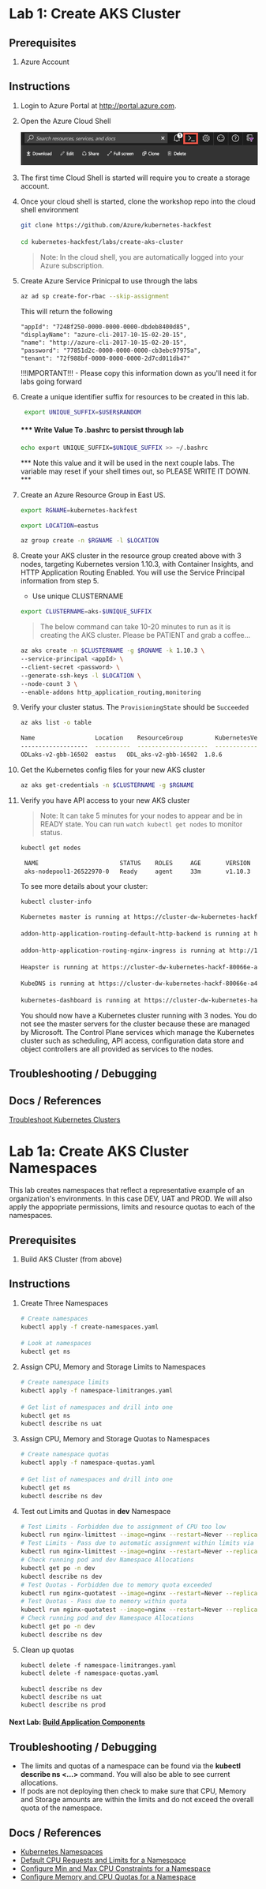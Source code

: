# Lab 1: Create AKS Cluster

## Prerequisites 

1. Azure Account

## Instructions

1. Login to Azure Portal at http://portal.azure.com.
2. Open the Azure Cloud Shell

    ![Azure Cloud Shell](img-cloud-shell.png "Azure Cloud Shell")

3. The first time Cloud Shell is started will require you to create a storage account.

4. Once your cloud shell is started, clone the workshop repo into the cloud shell environment
    ```bash
    git clone https://github.com/Azure/kubernetes-hackfest

    cd kubernetes-hackfest/labs/create-aks-cluster
    ```

    > Note: In the cloud shell, you are automatically logged into your Azure subscription.

5. Create Azure Service Prinicpal to use through the labs

    ```bash
    az ad sp create-for-rbac --skip-assignment
    ```
    This will return the following

    ```
   "appId": "7248f250-0000-0000-0000-dbdeb8400d85",
   "displayName": "azure-cli-2017-10-15-02-20-15",
   "name": "http://azure-cli-2017-10-15-02-20-15",
   "password": "77851d2c-0000-0000-0000-cb3ebc97975a",
   "tenant": "72f988bf-0000-0000-0000-2d7cd011db47"
   ```

   !!!IMPORTANT!!! - Please copy this information down as you'll need it for labs going forward 

6. Create a  unique identifier suffix for resources to be created in this lab.
    
    ```bash
     export UNIQUE_SUFFIX=$USER$RANDOM
    ```
    #### *** Write Value To .bashrc to persist through lab
    ```bash
    echo export UNIQUE_SUFFIX=$UNIQUE_SUFFIX >> ~/.bashrc
    ```

    *** Note this value and it will be used in the next couple labs. The variable may reset if your shell times out, so PLEASE WRITE IT DOWN. ***

7. Create an Azure Resource Group in East US.

    ```bash
    export RGNAME=kubernetes-hackfest
    ```
    ```bash
    export LOCATION=eastus
    ```
    ```bash
    az group create -n $RGNAME -l $LOCATION 
    ```

8. Create your AKS cluster in the resource group created above with 3 nodes, targeting Kubernetes version 1.10.3, with Container Insights, and HTTP Application Routing Enabled. You will use the Service Principal information from step 5.
   * Use unique CLUSTERNAME

    ```bash
    export CLUSTERNAME=aks-$UNIQUE_SUFFIX
    ```  

    > The below command can take 10-20 minutes to run as it is creating the AKS cluster. Please be PATIENT and grab a coffee...

    ```bash
    az aks create -n $CLUSTERNAME -g $RGNAME -k 1.10.3 \
    --service-principal <appId> \
    --client-secret <password> \
    --generate-ssh-keys -l $LOCATION \
    --node-count 3 \
    --enable-addons http_application_routing,monitoring
    ```

9. Verify your cluster status. The `ProvisioningState` should be `Succeeded`
    ```bash
    az aks list -o table
    ```

    ```bash
    Name                 Location    ResourceGroup         KubernetesVersion    ProvisioningState    Fqdn
    -------------------  ----------  --------------------  -------------------  -------------------  -------------------------------------------------------------------
    ODLaks-v2-gbb-16502  eastus   ODL_aks-v2-gbb-16502  1.8.6                Succeeded odlaks-v2--odlaks-v2-gbb-16-b23acc-17863579.hcp.centralus.azmk8s.io
    ```

10. Get the Kubernetes config files for your new AKS cluster

    ```bash
    az aks get-credentials -n $CLUSTERNAME -g $RGNAME
    ```
     
11. Verify you have API access to your new AKS cluster

      > Note: It can take 5 minutes for your nodes to appear and be in READY state. You can run `watch kubectl get nodes` to monitor status.

     ```bash
     kubectl get nodes
     ```
    ```bash
     NAME                       STATUS    ROLES     AGE       VERSION
     aks-nodepool1-26522970-0   Ready     agent     33m       v1.10.3
     ```
 
     To see more details about your cluster:

     ```bash
     kubectl cluster-info
     ```
     ```bash
     Kubernetes master is running at https://cluster-dw-kubernetes-hackf-80066e-a44f3eb0.hcp.eastus.azmk8s.io:443

     addon-http-application-routing-default-http-backend is running at https://cluster-dw-kubernetes-hackf-80066e-a44f3eb0.hcp.eastus.azmk8s.io:443/api/v1/namespaces/kube-system/services/addon-http-application-routing-default-http-backend/proxy

     addon-http-application-routing-nginx-ingress is running at http://168.62.191.18:80 http://168.62.191.18:443

     Heapster is running at https://cluster-dw-kubernetes-hackf-80066e-a44f3eb0.hcp.eastus.azmk8s.io:443/api/v1/namespaces/kube-system/services/heapster/proxy

     KubeDNS is running at https://cluster-dw-kubernetes-hackf-80066e-a44f3eb0.hcp.eastus.azmk8s.io:443/api/v1/namespaces/kube-system/services/kube-dns:dns/proxy

     kubernetes-dashboard is running at https://cluster-dw-kubernetes-hackf-80066e-a44f3eb0.hcp.eastus.azmk8s.io:443/api/v1/namespaces/kube-system/services/kubernetes-dashboard/proxy 
     ```

     You should now have a Kubernetes cluster running with 3 nodes. You do not see the master servers for the cluster because these are managed by Microsoft. The Control Plane services which manage the Kubernetes cluster such as scheduling, API access, configuration data store and object controllers are all provided as services to the nodes.
     

## Troubleshooting / Debugging
<!--To further debug and diagnose cluster problems, use `cluster-info dump` command

`cluster-info dump` dumps cluster info out suitable for debugging and diagnosing cluster problems.  By default, dumps everything to stdout. You can optionally specify a directory with --output-directory.  If you specify a directory, kubernetes will build a set of files in that directory.  By default only dumps things in the 'kube-system' namespace, but you can switch to a different namespace with the --namespaces flag, or specify --all-namespaces to dump all namespaces.

The command also dumps the logs of all of the pods in the cluster, these logs are dumped into different directories based on namespace and pod name.

```bash
kubectl cluster-info dump
```
-->

## Docs / References

[Troubleshoot Kubernetes Clusters](https://kubernetes.io/docs/tasks/debug-application-cluster/debug-cluster/)

# Lab 1a: Create AKS Cluster Namespaces

This lab creates namespaces that reflect a representative example of an organization's environments. In this case DEV, UAT and PROD. We will also apply the appopriate permissions, limits and resource quotas to each of the namespaces.

## Prerequisites

1. Build AKS Cluster (from above)

## Instructions

1. Create Three Namespaces

    ```bash
    # Create namespaces
    kubectl apply -f create-namespaces.yaml

    # Look at namespaces
    kubectl get ns
    ```

2. Assign CPU, Memory and Storage Limits to Namespaces

    ```bash
    # Create namespace limits
    kubectl apply -f namespace-limitranges.yaml

    # Get list of namespaces and drill into one
    kubectl get ns
    kubectl describe ns uat
    ```

3. Assign CPU, Memory and Storage Quotas to Namespaces

    ```bash
    # Create namespace quotas
    kubectl apply -f namespace-quotas.yaml

    # Get list of namespaces and drill into one
    kubectl get ns
    kubectl describe ns dev
    ```

4. Test out Limits and Quotas in **dev** Namespace

    ```bash
    # Test Limits - Forbidden due to assignment of CPU too low
    kubectl run nginx-limittest --image=nginx --restart=Never --replicas=1 --port=80 --requests='cpu=100m,memory=256Mi' -n dev
    # Test Limits - Pass due to automatic assignment within limits via defaults
    kubectl run nginx-limittest --image=nginx --restart=Never --replicas=1 --port=80 -n dev
    # Check running pod and dev Namespace Allocations
    kubectl get po -n dev
    kubectl describe ns dev
    # Test Quotas - Forbidden due to memory quota exceeded
    kubectl run nginx-quotatest --image=nginx --restart=Never --replicas=1 --port=80 --requests='cpu=500m,memory=1Gi' -n dev
    # Test Quotas - Pass due to memory within quota
    kubectl run nginx-quotatest --image=nginx --restart=Never --replicas=1 --port=80 --requests='cpu=500m,memory=512Mi' -n dev
    # Check running pod and dev Namespace Allocations
    kubectl get po -n dev
    kubectl describe ns dev
    ```

5. Clean up quotas

    ```
    kubectl delete -f namespace-limitranges.yaml
    kubectl delete -f namespace-quotas.yaml

    kubectl describe ns dev
    kubectl describe ns uat
    kubectl describe ns prod
    ```
#### Next Lab: [Build Application Components](../build-application/README.md)

## Troubleshooting / Debugging

* The limits and quotas of a namespace can be found via the **kubectl describe ns <...>** command. You will also be able to see current allocations.
* If pods are not deploying then check to make sure that CPU, Memory and Storage amounts are within the limits and do not exceed the overall quota of the namespace.

## Docs / References

* [Kubernetes Namespaces](https://kubernetes.io/docs/concepts/overview/working-with-objects/namespaces/)
* [Default CPU Requests and Limits for a Namespace](https://kubernetes.io/docs/tasks/administer-cluster/manage-resources/cpu-default-namespace/)
* [Configure Min and Max CPU Constraints for a Namespace](https://kubernetes.io/docs/tasks/administer-cluster/manage-resources/cpu-constraint-namespace/)
* [Configure Memory and CPU Quotas for a Namespace](https://kubernetes.io/docs/tasks/administer-cluster/manage-resources/quota-memory-cpu-namespace/)
